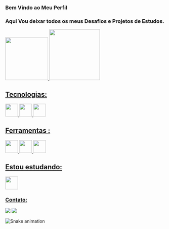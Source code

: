 ### Bem Vindo ao Meu Perfil 
### Aqui Vou deixar todos os meus Desafios e Projetos  de Estudos.

<div>
<a href="https://github.com/guirondj">
<img height="135em" src="https://github-readme-stats.vercel.app/api/top-langs/?username=guirondj&layout=compact&langs_count=7&theme=dracula"/>
<img height="160em" src="https://github-readme-stats.vercel.app/api?username=guirondj&show_icons=true&theme=dracula&include_all_commits=true&count_private=true"/>
</div>
  
## Tecnologias:
<img src="https://cdn.jsdelivr.net/gh/devicons/devicon/icons/html5/html5-original-wordmark.svg" width="40" height="40"/> <img src="https://cdn.jsdelivr.net/gh/devicons/devicon/icons/css3/css3-original-wordmark.svg" width="40" height="40"/> <img src="https://cdn.jsdelivr.net/gh/devicons/devicon/icons/javascript/javascript-original.svg" width="40" height="40"/>

## Ferramentas :
<img src="https://cdn.jsdelivr.net/gh/devicons/devicon/icons/vscode/vscode-original-wordmark.svg" width="40" height="40"/> <img src="https://cdn.jsdelivr.net/gh/devicons/devicon/icons/git/git-original-wordmark.svg" width="40" height="40"/> <img src="https://cdn.jsdelivr.net/gh/devicons/devicon/icons/github/github-original.svg" width="40" height="40"/>

## Estou estudando:
<img src="https://cdn.jsdelivr.net/gh/devicons/devicon/icons/javascript/javascript-original.svg" width="40" height="40"/>

### Contato:
<div> 
<a href="https://www.linkedin.com/in/lucas-guiron-10b9b81b4/" target="_blank"><img src="https://img.shields.io/badge/-LinkedIn-%230077B5?style=for-the-badge&logo=linkedin&logoColor=white" target="_blank"></a> <a href = "mailto:contatoguirondj@gmail.com"><img src="https://img.shields.io/badge/Gmail-D14836?style=for-the-badge&logo=gmail&logoColor=white" target="_blank"></a> 
</div>

  ![Snake animation](https://github.com/guirondj/guirondj/blob/output/github-contribution-grid-snake.svg)
